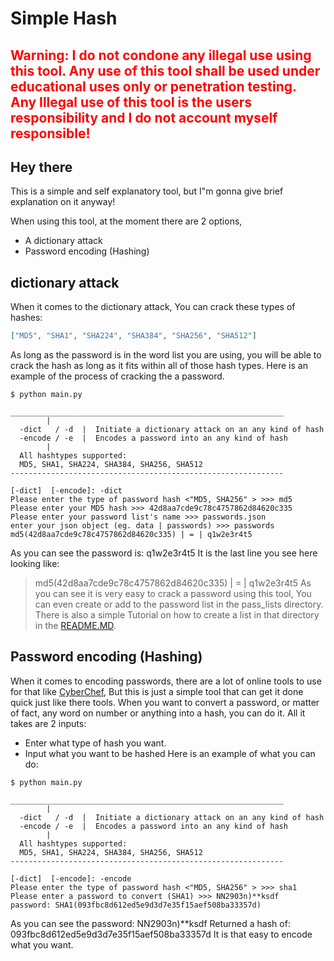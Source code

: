 # Simple Hash

## <strong style="color: red;">Warning: I do not condone any illegal use using this tool. Any use of this tool shall be used under educational uses only or penetration testing.<br>Any Illegal use of this tool is the users responsibility and I do not account myself responsible!</strong>

## Hey there
This is a simple and self explanatory tool, but I"m gonna give brief explanation on it anyway!

When using this tool, at the moment there are 2 options,
- A dictionary attack
- Password encoding (Hashing)

## dictionary attack
When it comes to the dictionary attack, You can crack these types of hashes: 
```json
["MD5", "SHA1", "SHA224", "SHA384", "SHA256", "SHA512"]
```
As long as the password is in the word list you are using, you will be able to crack the hash as long as it fits within all of those hash types.
Here is an example of the process of cracking the a password.
```
$ python main.py

_____________________________________________________________
        |
  -dict   / -d  |  Initiate a dictionary attack on an any kind of hash
  -encode / -e  |  Encodes a password into an any kind of hash
        |
  All hashtypes supported:
  MD5, SHA1, SHA224, SHA384, SHA256, SHA512
-------------------------------------------------------------

[-dict]  [-encode]: -dict
Please enter the type of password hash <"MD5, SHA256" > >>> md5
Please enter your MD5 hash >>> 42d8aa7cde9c78c4757862d84620c335
Please enter your password list's name >>> passwords.json
enter your json object (eg. data | passwords) >>> passwords
md5(42d8aa7cde9c78c4757862d84620c335) | = | q1w2e3r4t5
```
As you can see the password is: q1w2e3r4t5
It is the last line you see here looking like:
> md5(42d8aa7cde9c78c4757862d84620c335) | = | q1w2e3r4t5
As you can see it is very easy to crack a password using this tool, You can even create or add to the password list in the pass_lists directory. There is also a simple Tutorial on how to create a list in that directory in the [README.MD](./pass_lists/README.MD).

## Password encoding (Hashing)
When it comes to encoding passwords, there are a lot of online tools to use for that like [CyberChef](https://gchq.github.io/CyberChef), But this is just a simple tool that can get it done quick just like there tools. When you want to convert a password, or matter of fact, any word on number or anything into a hash, you can do it. All it takes are 2 inputs:
- Enter what type of hash you want.
- Input what you want to be hashed
Here is an example of what you can do:
```
$ python main.py

_____________________________________________________________
        |
  -dict   / -d  |  Initiate a dictionary attack on an any kind of hash
  -encode / -e  |  Encodes a password into an any kind of hash
        |
  All hashtypes supported:
  MD5, SHA1, SHA224, SHA384, SHA256, SHA512
-------------------------------------------------------------

[-dict]  [-encode]: -encode
Please enter the type of password hash <"MD5, SHA256" > >>> sha1
Please enter a password to convert (SHA1) >>> NN2903n)**ksdf
password: SHA1(093fbc8d612ed5e9d3d7e35f15aef508ba33357d)
```
As you can see the password: NN2903n)**ksdf
Returned a hash of: 093fbc8d612ed5e9d3d7e35f15aef508ba33357d
It is that easy to encode what you want.

